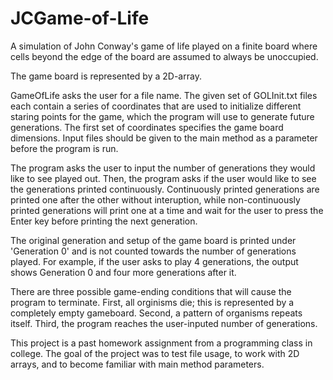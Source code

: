 # JCGame-of-Life
A simulation of John Conway's game of life played on a finite board where cells beyond the edge of the board are assumed to always be unoccupied.

The game board is represented by a 2D-array.

GameOfLife asks the user for a file name. The given set of GOLInit.txt files each contain a series of coordinates that are used to initialize different staring points for the game, which the program will use to generate future generations. The first set of coordinates specifies the game board dimensions. Input files should be given to the main method as a parameter before the program is run.

The program asks the user to input the number of generations they would like to see played out. Then, the program asks if the user would like to see the generations printed continuously. Continuously printed generations are printed one after the other without interuption, while non-continuously printed generations will print one at a time and wait for the user to press the Enter key before printing the next generation.

The original generation and setup of the game board is printed under 'Generation 0' and is not counted towards the number of generations played. For example, if the user asks to play 4 generations, the output shows Generation 0 and four more generations after it.

There are three possible game-ending conditions that will cause the program to terminate. First, all orginisms die; this is represented by a completely empty gameboard. Second, a pattern of organisms repeats itself. Third, the program reaches the user-inputed number of generations.

This project is a past homework assignment from a programming class in college. The goal of the project was to test file usage, to work with 2D arrays, and to become familiar with main method parameters.
